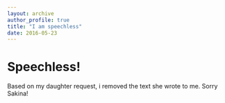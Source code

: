 ```yaml
---
layout: archive
author_profile: true
title: "I am speechless"
date: 2016-05-23
---
```


# Speechless!
Based on my daughter request, i removed the text she wrote to me.
Sorry Sakina!